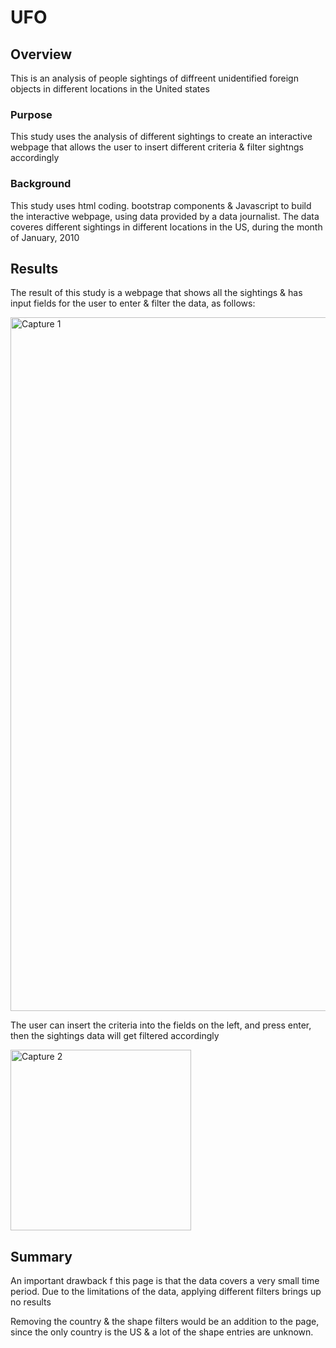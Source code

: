 # UFO
## Overview
This is an analysis of people sightings of diffreent unidentified foreign objects in different locations in the United states
### Purpose
This study uses the analysis of different sightings to create an interactive webpage that allows the user to insert different criteria & filter sightngs accordingly
### Background
This study uses html coding. bootstrap components & Javascript to build the interactive webpage, using data provided by a data journalist. The data coveres different sightings in different locations in the US, during the month of January, 2010
## Results
The result of this study is a webpage that shows all the sightings & has input fields for the user to enter & filter the data, as follows: 

<img width="1110" alt="Capture 1" src="https://user-images.githubusercontent.com/79733383/118411556-2729cb00-b663-11eb-9aa9-9f15c5cf5f9e.PNG">

The user can insert the criteria into the fields on the left, and press enter, then the sightings data will get filtered accordingly

<img width="289" alt="Capture 2" src="https://user-images.githubusercontent.com/79733383/118411690-cf3f9400-b663-11eb-81f2-131f0bc363a8.PNG">

## Summary
An important drawback f this page is that the data covers a very small time period. 
Due to the limitations of the data, applying different filters brings up no results

Removing the country & the shape filters would be an addition to the page, since the only country is the US & a lot of the shape entries are unknown.
